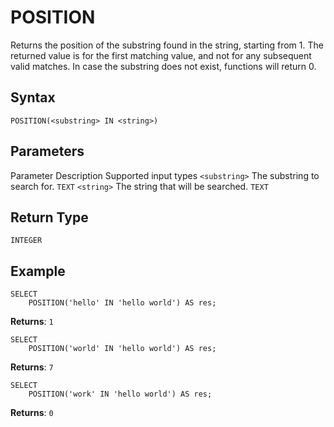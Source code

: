 # [](#position)POSITION

Returns the position of the substring found in the string, starting from 1. The returned value is for the first matching value, and not for any subsequent valid matches. In case the substring does not exist, functions will return 0.

## [](#syntax)Syntax

```
POSITION(<substring> IN <string>)
```

## [](#parameters)Parameters

Parameter Description Supported input types `<substring>` The substring to search for. `TEXT` `<string>` The string that will be searched. `TEXT`

## [](#return-type)Return Type

`INTEGER`

## [](#example)Example

```
SELECT
	POSITION('hello' IN 'hello world') AS res;
```

**Returns**: `1`

```
SELECT
	POSITION('world' IN 'hello world') AS res;
```

**Returns**: `7`

```
SELECT
	POSITION('work' IN 'hello world') AS res;
```

**Returns**: `0`